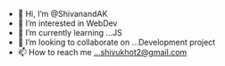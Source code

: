 - 👋 Hi, I’m @ShivanandAK
- 👀 I’m interested in WebDev
- 🌱 I’m currently learning ...JS
- 💞️ I’m looking to collaborate on ...Development project
- 📫 How to reach me ...shivukhot2@gmail.com

<!---
ShivanandAK/ShivanandAK is a ✨ special ✨ repository because its `README.md` (this file) appears on your GitHub profile.
You can click the Preview link to take a look at your changes.
--->
